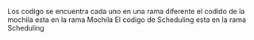 Los codigo se encuentra cada uno en una rama diferente el codido de la mochila esta en la rama Mochila
El codigo de Scheduling esta en la rama Scheduling
